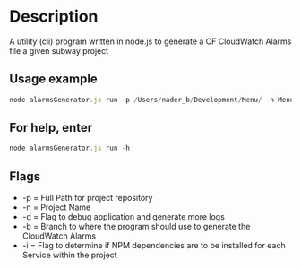 # Description

A utility (cli) program written in node.js to generate a CF CloudWatch Alarms file a given subway project

## Usage example

```javascript
node alarmsGenerator.js run -p /Users/nader_b/Development/Menu/ -n Menu -d true -b 'developing/1.2.0' -i true
```

## For help, enter

```javascript
node alarmsGenerator.js run -h
```

## Flags

* -p = Full Path for project repository
* -n = Project Name
* -d = Flag to debug application and generate more logs
* -b = Branch to where the program should use to generate the CloudWatch Alarms
* -i = Flag to determine if NPM dependencies are to be installed for each Service within the project
